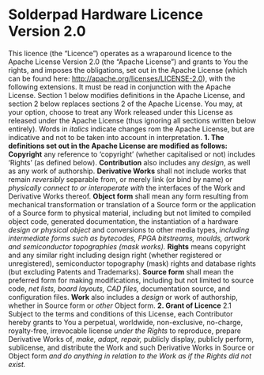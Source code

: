 # Solderpad Hardware Licence Version 2.0

This licence (the “Licence”) operates as a wraparound licence to the Apache License Version 2.0 (the “Apache License”) and grants to You the rights, and imposes the obligations, set out in the Apache License (which can be found here: http://apache.org/licenses/LICENSE-2.0), with the following extensions. It must be read in conjunction with the Apache License. Section 1 below modifies definitions in the Apache License, and section 2 below replaces sections 2 of the Apache License. You may, at your option, choose to treat any Work released under this License as released under the Apache License (thus ignoring all sections written below entirely). Words in <i>italics</i> indicate changes rom the Apache License, but are indicative and not to be taken into account in interpretation.
<b>1. The definitions set out in the Apache License are modified as follows:
Copyright</b> any reference to ‘copyright’ (whether capitalised or not) includes ‘Rights’ (as defined below).
<b>Contribution</b> also includes any <i>design</i>, as well as any work of authorship.
<b>Derivative Works</b> shall not include works that remain <i>reversibly</i> separable from, or merely link (or bind by name) or <i>physically connect to or interoperate with</i> the interfaces of the Work and Derivative Works thereof.
<b>Object form</b> shall mean any form resulting from mechanical transformation or translation of a Source form or the application of a Source form to physical material, including but not limited to compiled object code, generated documentation, the instantiation of a hardware <i>design or physical object</i> and conversions to other media types, <i>including intermediate forms such as bytecodes, FPGA bitstreams, moulds, artwork and semiconductor topographies (mask works).</i>
<b>Rights</b> means copyright and any similar right including design right (whether registered or unregistered), semiconductor topography (mask) rights and database rights (but excluding Patents and Trademarks).
<b>Source form</b> shall mean the preferred form for making modifications, including but not limited to source code, <i>net lists, board layouts, CAD files,</i> documentation source, and configuration files.
<b>Work</b> also includes a <i>design</i> or work of authorship, whether in Source form or <i>other</i> Object form.
<b>2. Grant of Licence</b>
2.1 Subject to the terms and conditions of this License, each Contributor hereby grants to You a perpetual, worldwide, non-exclusive, no-charge, royalty-free, irrevocable license <i>under the Rights</i> to reproduce, prepare Derivative Works of, <i>make, adapt, repair,</i> publicly display, publicly perform, sublicense, and distribute the Work and such Derivative Works in Source or Object form <i>and do anything in relation to the Work as if the Rights did not exist.</i>
